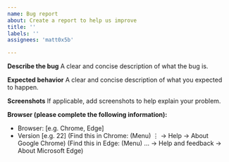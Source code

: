 ```yaml
---
name: Bug report
about: Create a report to help us improve
title: ''
labels: ''
assignees: 'matt0x5b'

---
```


**Describe the bug**
A clear and concise description of what the bug is.

**Expected behavior**
A clear and concise description of what you expected to happen.

**Screenshots**
If applicable, add screenshots to help explain your problem.

**Browser (please complete the following information):**
 - Browser: [e.g. Chrome, Edge]
 - Version [e.g. 22] (Find this in Chrome: (Menu) ⋮ -> Help -> About Google Chrome) (Find this in Edge: (Menu) … -> Help and feedback -> About Microsoft Edge)
